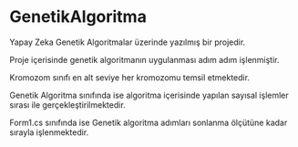 # GenetikAlgoritma
Yapay Zeka Genetik Algoritmalar üzerinde yazılmış bir projedir.

Proje içerisinde genetik algoritmanın uygulanması adım adım işlenmiştir.

Kromozom sınıfı en alt seviye her kromozomu temsil etmektedir.

Genetik Algoritma sınıfında ise algoritma içerisinde yapılan sayısal işlemler sırası ile gerçekleştirilmektedir.

Form1.cs sınıfında ise Genetik algoritma adımları sonlanma ölçütüne kadar sırayla işlenmektedir.

